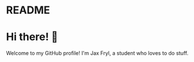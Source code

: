 # README
# Hi there! 👋
Welcome to my GitHub profile! I'm Jax Fryl, a student who loves to do stuff.
